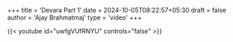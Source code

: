 +++
title = 'Devara Part 1'
date = 2024-10-05T08:22:57+05:30
draft = false
author = 'Ajay Brahmatmaj'
type = 'video'
+++

{{< youtube id="uwfgVUfRNYU" controls="false" >}}
